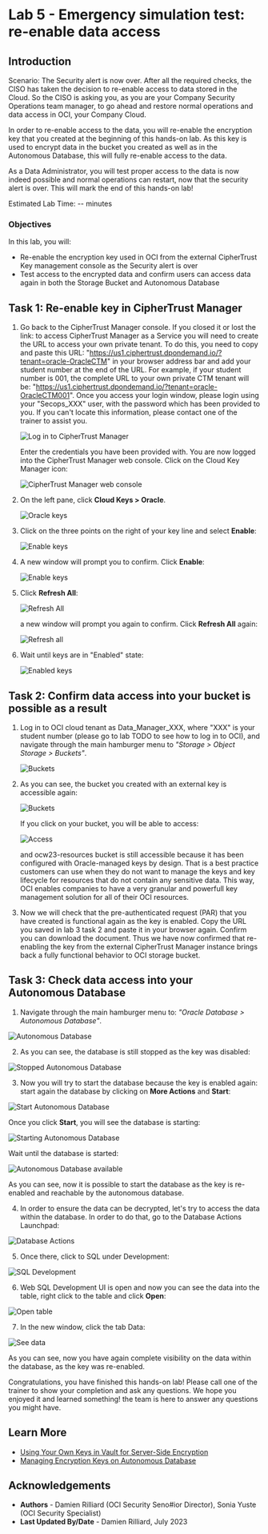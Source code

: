 # Lab 5 - Emergency simulation test: re-enable data access

## Introduction

Scenario: 
The Security alert is now over. After all the required checks, the CISO has taken the decision to re-enable access to data stored in the Cloud. So the CISO is asking you, as you are your Company Security Operations team manager, to go ahead and restore normal operations and data access in OCI, your Company Cloud.

In order to re-enable access to the data, you will re-enable the encryption key that you created at the beginning of this hands-on lab. As this key is used to encrypt data in the bucket you created as well as in the Autonomous Database, this will fully re-enable access to the data.

As a Data Administrator, you will test proper access to the data is now indeed possible and normal operations can restart, now that the security alert is over. This will mark the end of this hands-on lab!

Estimated Lab Time: -- minutes

### Objectives

In this lab, you will:
* Re-enable the encryption key used in OCI from the external CipherTrust Key management console as the Security alert is over
* Test access to the encrypted data and confirm users can access data again in both the Storage Bucket and Autonomous Database


## Task 1: Re-enable key in CipherTrust Manager

1. Go back to the CipherTrust Manager console.
    If you closed it or lost the link: to access CipherTrust Manager as a Service you will need to create the URL to access your own private tenant. To do this, you need to copy and paste this URL: "https://us1.ciphertrust.dpondemand.io/?tenant=oracle-OracleCTM" in your browser address bar and add your student number at the end of the URL. For example, if your student number is 001, the complete URL to your own private CTM tenant will be: "https://us1.ciphertrust.dpondemand.io/?tenant=oracle-OracleCTM001".
    Once you access your login window, please login using your "Secops_XXX" user, with the password which has been provided to you. If you can't locate this information, please contact one of the trainer to assist you.

    ![Log in to CipherTrust Manager](images/ctm-login.png "Log in to CipherTrust Manager")

    Enter the credentials you have been provided with. You are now logged into the CipherTrust Manager web console. Click on the Cloud Key Manager icon:

    ![CipherTrust Manager web console](images/ctm-page.png "CipherTrust Manager web console")


2. On the left pane, click **Cloud Keys > Oracle**.

    ![Oracle keys](images/menu-keys.png "Oracle keys")

3. Click on the three points on the right of your key line and select **Enable**:

   ![Enable keys](images/to-enable.png "Enable keys")

4. A new window will prompt you to confirm. Click **Enable**:

    ![Enable keys](images/enable-key.png "Enable keys")

6. Click **Refresh All**: 

    ![Refresh All](images/refresh-all.png "Refresh All")

    a new window will prompt you again to confirm. Click **Refresh All** again:

    ![Refresh all](images/refresh.png "Refresh all")

7. Wait until keys are in "Enabled" state:

    ![Enabled keys](images/enabled-key.png "Enabled keys")


## Task 2: Confirm data access into your bucket is possible as a result

1. Log in to OCI cloud tenant as Data\_Manager\_XXX, where "XXX" is your student number (please go to lab TODO to see how to log in to OCI), and navigate through the main hamburger menu to *"Storage > Object Storage > Buckets"*.
    
    ![Buckets](./images/buckets.png "Buckets")

2. As you can see, the bucket you created with an external key is accessible again: 

   ![Buckets](./images/bucket-visible.png "Buckets")

    If you click on your bucket, you will be able to access:

   ![Access](./images/upload-object.png "Access")

    and ocw23-resources bucket is still accessible because it has been configured with Oracle-managed keys by design. That is a best practice customers can use when they do not want to manage the keys and key lifecycle for resources that do not contain any sensitive data. This way, OCI enables companies to have a very granular and powerfull key management solution for all of their OCI resources. 

3. Now we will check that the pre-authenticated request (PAR) that you have created is functional again as the key is enabled.
  Copy the URL you saved in lab 3 task 2 and paste it in your browser again. Confirm you can download the document. 
  Thus we have now confirmed that re-enabling the key from the external CipherTrust Manager instance brings back a fully functional behavior to OCI storage bucket.


## Task 3: Check data access into your Autonomous Database

1. Navigate through the main hamburger menu to: *"Oracle Database > Autonomous Database"*.

  ![Autonomous Database](./images/autonomous-database.png "Autonomous Database")

2. As you can see, the database is still stopped as the key was disabled: 

  ![Stopped Autonomous Database](./images/stopped-adb.png "Stopped Autonomous Database")

3. Now you will try to start the database because the key is enabled again: start again the database by clicking on **More Actions** and **Start**:

  ![Start Autonomous Database](./images/re-start.png "Start Autonomous Database")

  Once you click **Start**, you will see the database is starting:

  ![Starting Autonomous Database](./images/starting-adb.png "Starting Autonomous Database")
  
  Wait until the database is started:
  
  ![Autonomous Database available](./images/adb-available.png "Autonomous Database available")

  As you can see, now it is possible to start the database as the key is re-enabled and reachable by the autonomous database. 


4. In order to ensure the data can be decrypted, let's try to access the data within the database. In order to do that, go to the Database Actions Launchpad:

  ![Database Actions](./images/db-actions.png "Database Actions")

5. Once there, click to SQL under Development:

  ![SQL Development](./images/sql.png "SQL Development")

6. Web SQL Development UI is open and now you can see the data into the table, right click to the table and click **Open**:

  ![Open table](./images/see-data.png "Open table")

7. In the new window, click the tab Data:

  ![See data](./images/data.png "See data")

  As you can see, now you have again complete visibility on the data within the database, as the key was re-enabled.

Congratulations, you have finished this hands-on lab! Please call one of the trainer to show your completion and ask any questions. We hope you enjoyed it and learned something! the team is here to answer any questions you might have.

## Learn More

* [Using Your Own Keys in Vault for Server-Side Encryption](https://docs.oracle.com/en-us/iaas/Content/Object/Tasks/encryption.htm#UsingYourKMSKeys)
* [Managing Encryption Keys on Autonomous Database](https://docs.oracle.com/en/cloud/paas/autonomous-database/adbsa/autonomous-encrypt-set-rotate-keys.html#GUID-0795135D-B057-4DBC-92C9-368AF4C82D0A)

## Acknowledgements
* **Authors** - Damien Rilliard (OCI Security Seno#ior Director), Sonia Yuste (OCI Security Specialist)
* **Last Updated By/Date** - Damien Rilliard, July 2023
